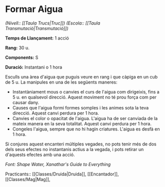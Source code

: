 # Formar Aigua

*(Nivell:: [[Taula Trucs|Truc]]) (Escola:: [[Taula Transmutació|Transmutació]])*

**Temps de Llançament:** 1 acció

**Rang:** 30 u.

**Components:** S

**Duració:** Instantani o 1 hora

Esculls una àrea d'aigua que puguis veure en rang i que càpiga en un cub de 5 u. La manipules en una de les següents maneres:

- Instantàniament mous o canvies el curs de l'aigua com dirigeixis, fins a 5 u. en qualsevol direcció. Aquest moviment no té prou força com per causar dany.
- Causes que l'aigua formi formes somples i les animes sota la teva direcció. Aquest canvi perdura per 1 hora.
- Canvies el color o opacitat de l'aigua. L'aigua ha de ser canviada de la mateix manera en la seva totalitat. Aquest canvi perdura per 1 hora.
- Congeles l'aigua, sempre que no hi hagin criatures. L'aigua es desfà en 1 hora.

Si conjures aquest encanteri múltiples vegades, no pots tenir més de dos dels seus efectes no instantanis actius a la vegada, i pots retirar un d'aquests efectes amb una acció.


*Font: Shape Water, Xanathar's Guide to Everything*

Practicants:: [[Classes/Druida|Druida]], [[Encantador]], [[Classes/Mag|Mag]],